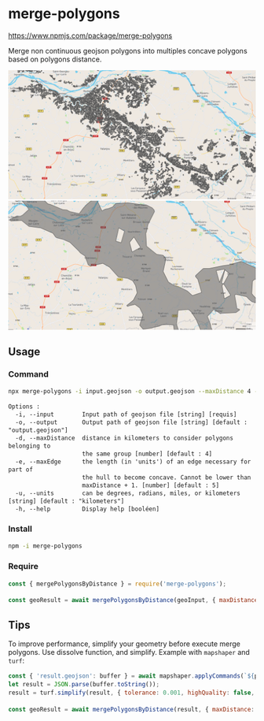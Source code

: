 # merge-polygons
https://www.npmjs.com/package/merge-polygons

Merge non continuous geojson polygons into multiples concave polygons based on polygons distance.

![nonMerged](docs/nonMerged.png)
![merged](docs/merged.png)



## Usage

### Command
```bash
npx merge-polygons -i input.geojson -o output.geojson --maxDistance 4 --maxEdge 6 --units 'kilometers'
```
```
Options :
  -i, --input        Input path of geojson file [string] [requis]
  -o, --output       Output path of geojson file [string] [default : "output.geojson"]
  -d, --maxDistance  distance in kilometers to consider polygons belonging to
                     the same group [number] [default : 4]
  -e, --maxEdge      the length (in 'units') of an edge necessary for part of
                     the hull to become concave. Cannot be lower than
                     maxDistance + 1. [number] [default : 5]
  -u, --units        can be degrees, radians, miles, or kilometers [string] [default : "kilometers"]
  -h, --help         Display help [booléen]
```

### Install
```bash
npm -i merge-polygons
```

### Require

```javascript
const { mergePolygonsByDistance } = require('merge-polygons');

const geoResult = await mergePolygonsByDistance(geoInput, { maxDistance: 5, units: 'kilometers', maxEdge: 6 });
```

## Tips
To improve performance, simplify your geometry before execute merge polygons. Use dissolve function, and simplify. Example with `mapshaper` and `turf`:
```javascript
const { 'result.geojson': buffer } = await mapshaper.applyCommands(`${path} -dissolve2 gap-fill-area=5km2 -o result.geojson`);
let result = JSON.parse(buffer.toString());
result = turf.simplify(result, { tolerance: 0.001, highQuality: false, mutate: true });

const geoResult = await mergePolygonsByDistance(result, { maxDistance: 5, units: 'kilometers', maxEdge: 6 });
```
